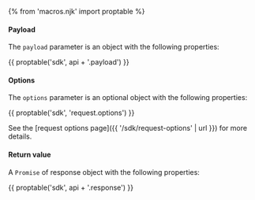 {% from 'macros.njk' import proptable %}

#### Payload
The `payload` parameter is an object with the following properties:

{{ proptable('sdk', api + '.payload') }}

#### Options
The `options` parameter is an optional object with the following properties:

{{ proptable('sdk', 'request.options') }}

See the [request options page]({{ '/sdk/request-options' | url }}) for more details.

#### Return value
A `Promise` of response object with the following properties:

{{ proptable('sdk', api + '.response') }}
